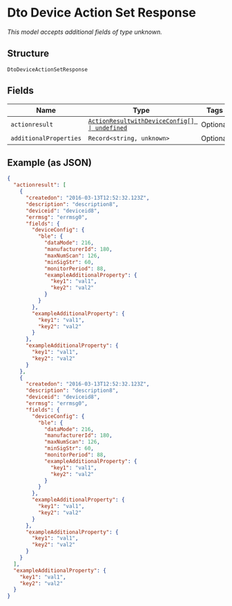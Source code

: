 
# Dto Device Action Set Response

*This model accepts additional fields of type unknown.*

## Structure

`DtoDeviceActionSetResponse`

## Fields

| Name | Type | Tags | Description |
|  --- | --- | --- | --- |
| `actionresult` | [`ActionResultwithDeviceConfig[] \| undefined`](../../doc/models/action-resultwith-device-config.md) | Optional | - |
| `additionalProperties` | `Record<string, unknown>` | Optional | - |

## Example (as JSON)

```json
{
  "actionresult": [
    {
      "createdon": "2016-03-13T12:52:32.123Z",
      "description": "description8",
      "deviceid": "deviceid8",
      "errmsg": "errmsg0",
      "fields": {
        "deviceConfig": {
          "ble": {
            "dataMode": 216,
            "manufacturerId": 180,
            "maxNumScan": 126,
            "minSigStr": 60,
            "monitorPeriod": 88,
            "exampleAdditionalProperty": {
              "key1": "val1",
              "key2": "val2"
            }
          }
        },
        "exampleAdditionalProperty": {
          "key1": "val1",
          "key2": "val2"
        }
      },
      "exampleAdditionalProperty": {
        "key1": "val1",
        "key2": "val2"
      }
    },
    {
      "createdon": "2016-03-13T12:52:32.123Z",
      "description": "description8",
      "deviceid": "deviceid8",
      "errmsg": "errmsg0",
      "fields": {
        "deviceConfig": {
          "ble": {
            "dataMode": 216,
            "manufacturerId": 180,
            "maxNumScan": 126,
            "minSigStr": 60,
            "monitorPeriod": 88,
            "exampleAdditionalProperty": {
              "key1": "val1",
              "key2": "val2"
            }
          }
        },
        "exampleAdditionalProperty": {
          "key1": "val1",
          "key2": "val2"
        }
      },
      "exampleAdditionalProperty": {
        "key1": "val1",
        "key2": "val2"
      }
    }
  ],
  "exampleAdditionalProperty": {
    "key1": "val1",
    "key2": "val2"
  }
}
```

